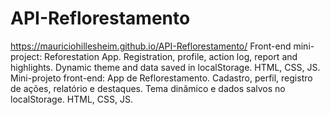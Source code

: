 # API-Reflorestamento
https://mauriciohillesheim.github.io/API-Reflorestamento/
Front-end mini-project: Reforestation App. Registration, profile, action log, report and highlights. Dynamic theme and data saved in localStorage. HTML, CSS, JS. Mini-projeto front-end: App de Reflorestamento. Cadastro, perfil, registro de ações, relatório e destaques. Tema dinâmico e dados salvos no localStorage. HTML, CSS, JS.

